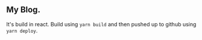 ## My Blog. 

It's build in react. Build using `yarn build` and then pushed up to github using `yarn deploy`. 
